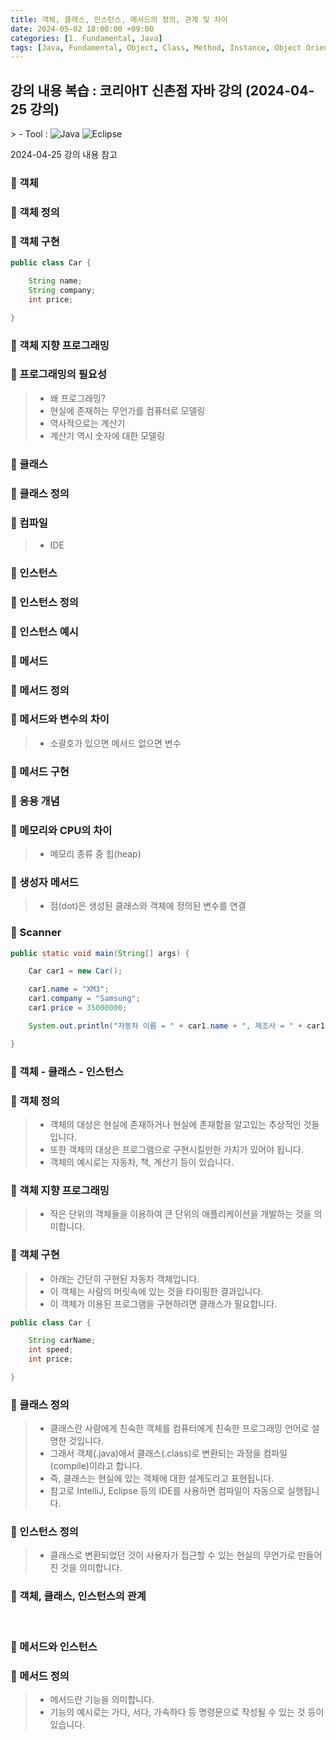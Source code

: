 ```yaml
---
title: 객체, 클래스, 인스턴스, 메서드의 정의, 관계 및 차이
date: 2024-05-02 18:00:00 +09:00
categories: [1. Fundamental, Java]
tags: [Java, Fundamental, Object, Class, Method, Instance, Object Oriented Programming, Objectification]
---
```


<!-- 2024-05-02 글 작성 시작; 2099-01-01 페이지 호출 완료 -->
<h2>강의 내용 복습 : 코리아IT 신촌점 자바 강의 (2024-04-25 강의)</h2>
> - Tool :  
<img alt="Java" src="https://img.shields.io/badge/-Java-007396?style=flat-square&logo=java&logoColor=white" />
<img alt="Eclipse" src="https://img.shields.io/badge/-Eclipse-2C2255?style=flat-square&logo=eclipse&logoColor=white" />

<br>

2024-04-25 강의 내용 참고

### 🔔 객체
### 📌 객체 정의
### 📌 객체 구현

``` java
public class Car {

    String name;
    String company;
    int price;

}
```
### 📌 객체 지향 프로그래밍
### 📌 프로그래밍의 필요성
> - 왜 프로그래밍?
> - 현실에 존재하는 무언가를 컴퓨터로 모델링
> - 역사적으로는 계산기
> - 계산기 역시 숫자에 대한 모델링

### 🔔 클래스
### 📌 클래스 정의
### 📌 컴파일
> - IDE

### 🔔 인스턴스
### 📌 인스턴스 정의
### 📌 인스턴스 예시

### 🔔 메서드
### 📌 메서드 정의
### 📌 메서드와 변수의 차이
> - 소괄호가 있으면 메서드 없으면 변수
### 📌 메서드 구현

### 🔔 응용 개념
### 📌 메모리와 CPU의 차이
> - 메모리 종류 중 힙(heap)
### 📌 생성자 메서드
> - 점(dot)은 생성된 클래스와 객체에 정의된 변수를 연결
### 📌 Scanner

``` java
public static void main(String[] args) {

    Car car1 = new Car();

    car1.name = "XM3";
    car1.company = "Samsung";
    car1.price = 35000000;

    System.out.println("자동차 이름 = " + car1.name + ", 제조사 = " + car1.company + ", 가격 = " + car1.price);

}
```







### 🔔 객체 - 클래스 - 인스턴스
### 📌 객체 정의
> - 객체의 대상은 현실에 존재하거나 현실에 존재함을 알고있는 추상적인 것들입니다.
> - 또한 객체의 대상은 프로그램으로 구현시킬만한 가치가 있어야 됩니다.
> - 객체의 예시로는 자동차, 책, 계산기 등이 있습니다.

### 📌 객체 지향 프로그래밍
> - 작은 단위의 객체들을 이용하여 큰 단위의 애플리케이션을 개발하는 것을 의미합니다.

###  📌 객체 구현
> - 아래는 간단히 구현된 자동차 객체입니다.
> - 이 객체는 사람의 머릿속에 있는 것을 타이핑한 결과입니다.
> - 이 객체가 이용된 프로그램을 구현하려면 클래스가 필요합니다.

``` java
public class Car {

    String carName;
    int speed;
    int price;

}
```

### 📌 클래스 정의
> - 클래스란 사람에게 친숙한 객체를 컴퓨터에게 친숙한 프로그래밍 언어로 설명한 것입니다.
> - 그래서 객체(.java)애서 클래스(.class)로 변환되는 과정을 컴파일(compile)이라고 합니다.
> - 즉, 클래스는 현실에 있는 객체에 대한 설계도라고 표현됩니다.
> - 참고로 IntelliJ, Eclipse 등의 IDE를 사용하면 컴파일이 자동으로 실행됩니다.

### 📌 인스턴스 정의
> - 클래스로 변환되었던 것이 사용자가 접근할 수 있는 현실의 무언가로 만들어진 것을 의미합니다.

### 📌 객체, 클래스, 인스턴스의 관계

<br>

### 🔔 메서드와 인스턴스
### 📌 메서드 정의
> - 메서드란 기능을 의미합니다.
> - 기능의 예시로는 가다, 서다, 가속하다 등 명령문으로 작성될 수 있는 것 등이 있습니다.


<br>
<br>
<br>
